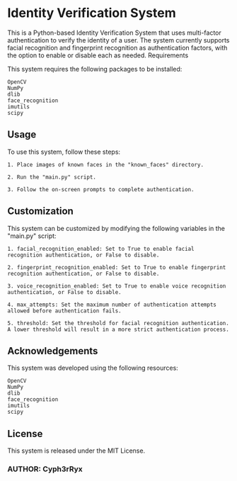 # Identity Verification System

This is a Python-based Identity Verification System that uses multi-factor authentication to verify the identity of a user. The system currently supports facial recognition and fingerprint recognition as authentication factors, with the option to enable or disable each as needed.
Requirements

This system requires the following packages to be installed:

    OpenCV
    NumPy
    dlib
    face_recognition
    imutils
    scipy

## Usage

To use this system, follow these steps:

    1. Place images of known faces in the "known_faces" directory.
    
    2. Run the "main.py" script.
    
    3. Follow the on-screen prompts to complete authentication.

## Customization

This system can be customized by modifying the following variables in the "main.py" script:

    1. facial_recognition_enabled: Set to True to enable facial recognition authentication, or False to disable.
    
    2. fingerprint_recognition_enabled: Set to True to enable fingerprint recognition authentication, or False to disable.
    
    3. voice_recognition_enabled: Set to True to enable voice recognition authentication, or False to disable.
    
    4. max_attempts: Set the maximum number of authentication attempts allowed before authentication fails.
    
    5. threshold: Set the threshold for facial recognition authentication. A lower threshold will result in a more strict authentication process.

## Acknowledgements

This system was developed using the following resources:

    OpenCV
    NumPy
    dlib
    face_recognition
    imutils
    scipy

## License

This system is released under the MIT License.

### AUTHOR: Cyph3rRyx
